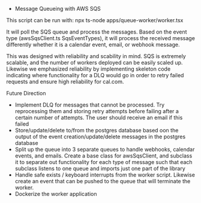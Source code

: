 * Message Queueing with AWS SQS

This script can be run with: npx ts-node apps/queue-worker/worker.tsx

It will poll the SQS queue and process the messages. Based on the event type (awsSqsClient.ts SqsEventTypes), it will process the received message differently whether it is a
calendar event, email, or webhook message.

This was designed with reliability and scability in mind. SQS is extremely scalable, and the number of workers deployed can be easily scaled up. Likewise we emphasized reliability by implementing skeleton code indicating where functionality for a DLQ would go in order to retry failed requests and ensure high reliability for cal.com.
 
Future Direction
- Implement DLQ for messages that cannot be processed. Try reprocessing them and storing retry attempts before failing after a certain number of attempts. The user should receive an email if this failed
- Store/update/delete to/from the postgres database based oon the output of the event creation/update/delete messages in the postgres database
- Split up the queue into 3 separate queues to handle webhooks, calendar events, and emails. Create a base class for awsSqsClient, and subclass it to separate 
out functionality for each type of message such that each subclass listens to one queue and imports just one part of the library
- Handle safe exists / keyboard interrupts from the worker script. Likewise create an event that can be pushed to the queue that will terminate the worker.
- Dockerize the worker application